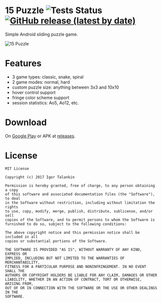 # 15 Puzzle ![Tests Status](https://img.shields.io/github/workflow/status/italankin/15Puzzle/test) [![GitHub release (latest by date)](https://img.shields.io/github/v/release/italankin/15puzzle)](https://github.com/italankin/15puzzle/releases/latest) 

Simple Android sliding puzzle game.

![15 Puzzle](/art/15puzzle.jpg)

# Features
* 3 game types: classic, snake, spiral
* 2 game modes: normal, hard
* custom puzzle size: anything between 3x3 and 10x10
* hover control support
* fringe color scheme support
* session statistics: Ao5, Ao12, etc.

# Download
On [Google Play](https://play.google.com/store/apps/details?id=com.italankin.fifteen) or APK at
[releases](https://github.com/italankin/15Puzzle/releases).

# License

	MIT License

	Copyright (c) 2017 Igor Talankin

	Permission is hereby granted, free of charge, to any person obtaining a copy
	of this software and associated documentation files (the "Software"), to deal
	in the Software without restriction, including without limitation the rights
	to use, copy, modify, merge, publish, distribute, sublicense, and/or sell
	copies of the Software, and to permit persons to whom the Software is
	furnished to do so, subject to the following conditions:

	The above copyright notice and this permission notice shall be included in all
	copies or substantial portions of the Software.

	THE SOFTWARE IS PROVIDED "AS IS", WITHOUT WARRANTY OF ANY KIND, EXPRESS OR
	IMPLIED, INCLUDING BUT NOT LIMITED TO THE WARRANTIES OF MERCHANTABILITY,
	FITNESS FOR A PARTICULAR PURPOSE AND NONINFRINGEMENT. IN NO EVENT SHALL THE
	AUTHORS OR COPYRIGHT HOLDERS BE LIABLE FOR ANY CLAIM, DAMAGES OR OTHER
	LIABILITY, WHETHER IN AN ACTION OF CONTRACT, TORT OR OTHERWISE, ARISING FROM,
	OUT OF OR IN CONNECTION WITH THE SOFTWARE OR THE USE OR OTHER DEALINGS IN THE
	SOFTWARE.
